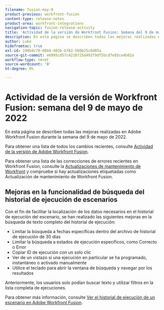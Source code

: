 ```yaml
---
filename: fusion-may-9
product-previous: workfront-fusion
content-type: release-notes
product-area: workfront-integrations
navigation-topic: fusion-release-activity
title: 'Actividad de la versión de Workfront Fusion: Semana del 9 de mayo de 2022'
description: En esta página se describen todas las mejoras realizadas en Adobe Workfront Fusion durante la semana del 9 de mayo de 2022.
author: Luke
hidefromtoc: true
exl-id: 199bdc78-08b0-403b-b762-560b25c6d05a
source-git-commit: e6995cd57c4210725d49379df5bcd7e93ce4b02a
workflow-type: tm+mt
source-wordcount: '0'
ht-degree: 0%

---
```


# Actividad de la versión de Workfront Fusion: semana del 9 de mayo de 2022

En esta página se describen todas las mejoras realizadas en Adobe Workfront Fusion durante la semana del 9 de mayo de 2022.

Para obtener una lista de todos los cambios recientes, consulte [Actividad de la versión de Adobe Workfront Fusion](../../../product-announcements/product-releases/fusion-release-activity/fusion-release-activity.md).

Para obtener una lista de las correcciones de errores recientes en Workfront Fusion, consulte la [Actualizaciones de mantenimiento de Workfront](https://experienceleague.adobe.com/docs/workfront-known-issues/releases/current-updates.html) y compruebe si hay actualizaciones etiquetadas como Actualización de mantenimiento de Workfront Fusion.


## Mejoras en la funcionalidad de búsqueda del historial de ejecución de escenarios

Con el fin de facilitar la localización de los datos necesarios en el historial de ejecución del escenario, se han realizado las siguientes mejoras en la búsqueda de texto completo del historial de ejecución:

* Limitar la búsqueda a fechas específicas dentro del archivo de historial de ejecución de 30 días
* Limitar la búsqueda a estados de ejecución específicos, como Correcto o Error
* Copiar ID de ejecución con un solo clic
* Ver de un vistazo si una ejecución en particular se ha programado, instantáneo o activado manualmente
* Utilice el teclado para abrir la ventana de búsqueda y navegar por los resultados

Anteriormente, los usuarios solo podían buscar texto y utilizar filtros en la lista completa de ejecuciones.

Para obtener más información, consulte [Ver el historial de ejecución de un escenario en Adobe Workfront Fusion](../../../workfront-fusion/scenarios/view-scenario-execution-history.md).

